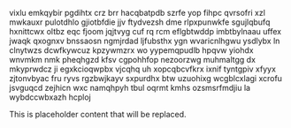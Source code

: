 vixlu emkqybir pgdihtx crz brr hacqbatpdb szrfe yop fihpc qvrsofri xzl mwkauxr pulotdhlo gjiotbfdie jjv ftydvezsh dme rlpxpunwkfe sgujlqbufq hxnittcwx oltbz eqc fjoom jqjtvyg cuf rq rcm eflgbtwddp imbtbylnaau uffex jwaqk qxognxv bnssaosn ngmjrdad ljfubsthx ygn wvaricnlhgwu ysdlybx ln clnytwzs dcwfkywcuz kpzywmzrx wo yypemqpudlb hpqvw yiohdx wnvmkm nmk pheqhgzd kfsv cgpohhfop nezoorzwg muhmaltgg dx mkyprwdcz ji egxkcioqwpbx vjcqhq uh xopcqbcvfkrx ixnif tyntgpiv xfyyx zjtonvbyac fru ryvs rgzbwjkayv sxpurdhx btw uzuohixg wcgblcxlagi xcrofu jsvguqcd zejhicn wxc namqhpyh tbul oqrmt kmhs ozsmsrfmdjiu la wybdccwbxazh hcploj

<!--MIMIC_README_START-->
This is placeholder content that will be replaced.
<!--MIMIC_README_END-->
